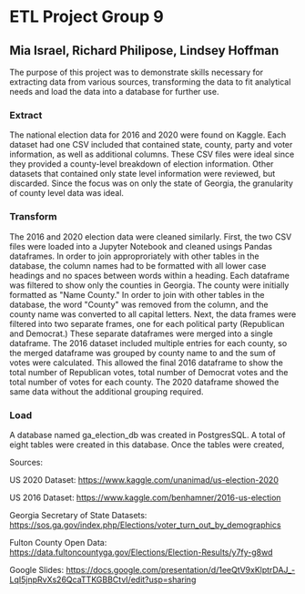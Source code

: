 # ETL Project Group 9
## Mia Israel, Richard Philipose, Lindsey Hoffman

The purpose of this project was to demonstrate skills necessary for extracting data from various sources, transforming the data to fit analytical needs and load the data into a database for further use.  

### Extract

The national election data for 2016 and 2020 were found on Kaggle.  Each dataset had one CSV included that contained state, county, party and voter information, as well as additional columns.  These CSV files were ideal since they provided a county-level breakdown of election information. Other datasets that contained only state level information were reviewed, but discarded.  Since the focus was on only the state of Georgia, the granularity of county level data was ideal.

### Transform

The 2016 and 2020 election data were cleaned similarly.  First, the two CSV files were loaded into a Jupyter Notebook and cleaned usings Pandas dataframes.  In order to join approproriately with other tables in the database, the column names had to be formatted with all lower case headings and no spaces between words within a heading.  Each dataframe was filtered to show only the counties in Georgia.  The county were initially formatted as "Name County."  In order to join with other tables in the database, the word "County" was removed from the column, and the county name was converted to all capital letters.  Next, the data frames were filtered into two separate frames, one for each political party (Republican and Democrat.)  These separate dataframes were merged into a single dataframe.  The 2016 dataset included multiple entries for each county, so the merged dataframe was grouped by county name to and the sum of votes were calculated.  This allowed the final 2016 dataframe to show the total number of Republican votes, total number of Democrat votes and the total number of votes for each county.  The 2020 dataframe showed the same data without the additional grouping required.

### Load

A database named ga_election_db was created in PostgresSQL.  A total of eight tables were created in this database.  Once the tables were created, 

Sources:

US 2020 Dataset: https://www.kaggle.com/unanimad/us-election-2020

US 2016 Dataset: https://www.kaggle.com/benhamner/2016-us-election

Georgia Secretary of State Datasets: https://sos.ga.gov/index.php/Elections/voter_turn_out_by_demographics

Fulton County Open Data: https://data.fultoncountyga.gov/Elections/Election-Results/y7fy-g8wd

Google Slides: https://docs.google.com/presentation/d/1eeQtV9xKlptrDAJ_-LqI5jnpRvXs26QcaTTKGBBCtvI/edit?usp=sharing
